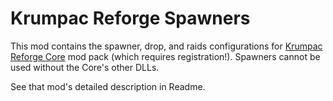 # Krumpac Reforge Spawners

This mod contains the spawner, drop, and raids configurations for [Krumpac Reforge Core](https://valheim.thunderstore.io/package/Krumpac/Krumpac_Reforge_Core/) mod pack (which requires registration!). Spawners cannot be used without the Core's other DLLs.

See that mod's detailed description in Readme.
